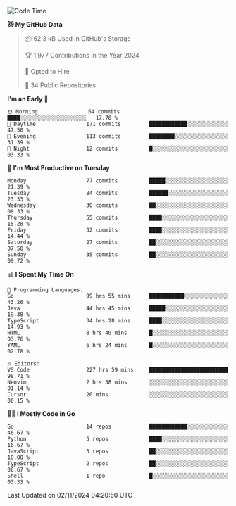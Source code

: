 <!--START_SECTION:thansetan-waka-->
![Code Time](http://img.shields.io/badge/Code%20Time-233%20hrs%2011%20mins-blue)

**🐱 My GitHub Data** 

> 📦 62.3 kB Used in GitHub's Storage 
 > 
> 🏆 1,977 Contributions in the Year 2024
 > 
> 💼 Opted to Hire
 > 
> 📜 34 Public Repositories 
 > 

**I'm an Early 🐤** 

```text
🌞 Morning                64 commits          ████░░░░░░░░░░░░░░░░░░░░░   17.78 % 
🌆 Daytime                171 commits         ████████████░░░░░░░░░░░░░   47.50 % 
🌃 Evening                113 commits         ████████░░░░░░░░░░░░░░░░░   31.39 % 
🌙 Night                  12 commits          █░░░░░░░░░░░░░░░░░░░░░░░░   03.33 % 
```

📅 **I'm Most Productive on Tuesday** 

```text
Monday                   77 commits          █████░░░░░░░░░░░░░░░░░░░░   21.39 % 
Tuesday                  84 commits          ██████░░░░░░░░░░░░░░░░░░░   23.33 % 
Wednesday                30 commits          ██░░░░░░░░░░░░░░░░░░░░░░░   08.33 % 
Thursday                 55 commits          ████░░░░░░░░░░░░░░░░░░░░░   15.28 % 
Friday                   52 commits          ████░░░░░░░░░░░░░░░░░░░░░   14.44 % 
Saturday                 27 commits          ██░░░░░░░░░░░░░░░░░░░░░░░   07.50 % 
Sunday                   35 commits          ██░░░░░░░░░░░░░░░░░░░░░░░   09.72 % 
```

📊 **I Spent My Time On** 

```text
💬 Programming Languages: 
Go                       99 hrs 55 mins      ███████████░░░░░░░░░░░░░░   43.26 % 
Java                     44 hrs 45 mins      █████░░░░░░░░░░░░░░░░░░░░   19.38 % 
TypeScript               34 hrs 28 mins      ████░░░░░░░░░░░░░░░░░░░░░   14.93 % 
HTML                     8 hrs 40 mins       █░░░░░░░░░░░░░░░░░░░░░░░░   03.76 % 
YAML                     6 hrs 24 mins       █░░░░░░░░░░░░░░░░░░░░░░░░   02.78 % 

🔥 Editors: 
VS Code                  227 hrs 59 mins     █████████████████████████   98.71 % 
Neovim                   2 hrs 38 mins       ░░░░░░░░░░░░░░░░░░░░░░░░░   01.14 % 
Cursor                   20 mins             ░░░░░░░░░░░░░░░░░░░░░░░░░   00.15 % 
```

**🧑‍💻 I Mostly Code in Go** 

```text
Go                       14 repos            ████████████░░░░░░░░░░░░░   46.67 % 
Python                   5 repos             ████░░░░░░░░░░░░░░░░░░░░░   16.67 % 
JavaScript               3 repos             ██░░░░░░░░░░░░░░░░░░░░░░░   10.00 % 
TypeScript               2 repos             ██░░░░░░░░░░░░░░░░░░░░░░░   06.67 % 
Shell                    1 repo              █░░░░░░░░░░░░░░░░░░░░░░░░   03.33 % 
```

Last Updated on 02/11/2024 04:20:50 UTC
<!--END_SECTION:thansetan-waka-->